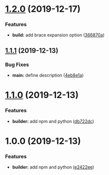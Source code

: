 # [1.2.0](https://github.com/enter-at/terraform-aws-lambda-layer/compare/v1.1.1...v1.2.0) (2019-12-17)


### Features

* **build:** add brace expansion option ([366870a](https://github.com/enter-at/terraform-aws-lambda-layer/commit/366870a1de07a7104291e8a08628215583f50a4f))

## [1.1.1](https://github.com/enter-at/terraform-aws-lambda-layer/compare/v1.1.0...v1.1.1) (2019-12-13)


### Bug Fixes

* **main:** define description ([4eb8e1a](https://github.com/enter-at/terraform-aws-lambda-layer/commit/4eb8e1ab8fd1910c84f54304d19949896287df74))

# [1.1.0](https://github.com/enter-at/terraform-aws-lambda-layer/compare/v1.0.0...v1.1.0) (2019-12-13)


### Features

* **builder:** add npm and python ([db722dc](https://github.com/enter-at/terraform-aws-lambda-layer/commit/db722dcf67e16d265571659ce8362697ca745d1c))

# 1.0.0 (2019-12-13)


### Features

* **builder:** add npm and python ([e2422ee](https://github.com/enter-at/terraform-aws-lambda-layer/commit/e2422eeed06c1c3e8a29cb8ef46c29315778508a))
